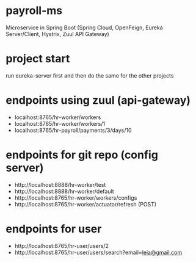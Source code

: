 # payroll-ms
Microservice in Spring Boot (Spring Cloud, OpenFeign, Eureka Server/Client, Hystrix, Zuul API Gateway)

# project start

run eureka-server first and then do the same for the other projects 


# endpoints using zuul (api-gateway)

- localhost:8765/hr-worker/workers
- localhost:8765/hr-worker/workers/1
- localhost:8765/hr-payroll/payments/3/days/10


# endpoints for git repo (config server)

- http://localhost:8888/hr-worker/test
- http://localhost:8888/hr-worker/default 
- http://localhost:8765/hr-worker/workers/configs
- http://localhost:8765/hr-worker/actuator/refresh (POST)

# endpoints for user

- http://localhost:8765/hr-user/users/2
- http://localhost:8765/hr-user/users/search?email=leia@gmail.com

